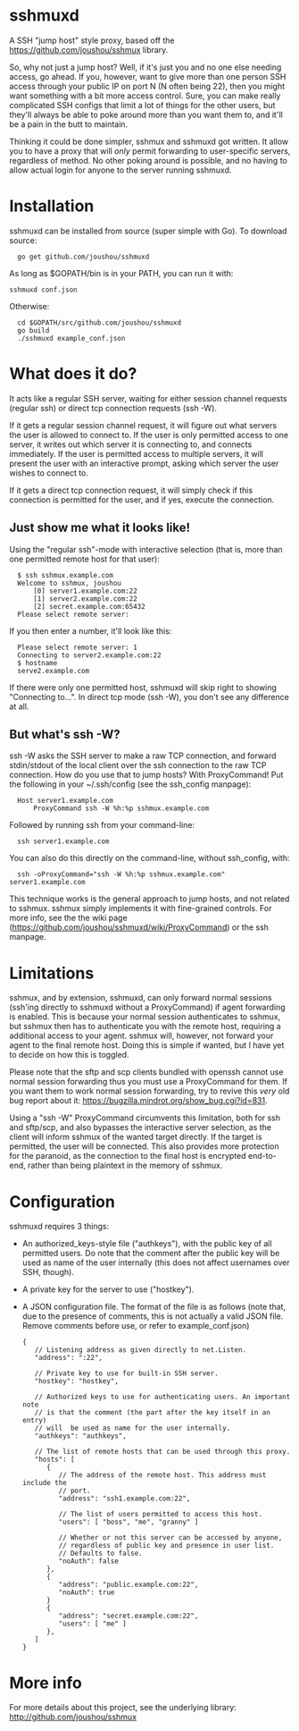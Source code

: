 # sshmuxd

A SSH "jump host" style proxy, based off the https://github.com/joushou/sshmux library.

So, why not just a jump host? Well, if it's just you and no one else needing access, go ahead. If you, however, want to give more than one person SSH access through your public IP on port N (N often being 22), then you might want something with a bit more access control. Sure, you can make really complicated SSH configs that limit a lot of things for the other users, but they'll always be able to poke around more than you want them to, and it'll be a pain in the butt to maintain.

Thinking it could be done simpler, sshmux and sshmuxd got written. It allow you to have a proxy that will *only* permit forwarding to user-specific servers, regardless of method. No other poking around is possible, and no having to allow actual login for anyone to the server running sshmuxd.

# Installation
sshmuxd can be installed from source (super simple with Go).
To download source:

      go get github.com/joushou/sshmuxd
As long as $GOPATH/bin is in your PATH, you can run it with:
 		 
	sshmuxd conf.json

Otherwise:

      cd $GOPATH/src/github.com/joushou/sshmuxd
      go build
      ./sshmuxd example_conf.json

# What does it do?

It acts like a regular SSH server, waiting for either session channel requests (regular ssh) or direct tcp connection requests (ssh -W).

If it gets a regular session channel request, it will figure out what servers the user is allowed to connect to. If the user is only permitted access to one server, it writes out which server it is connecting to, and connects immediately. If the user is permitted access to multiple servers, it will present the user with an interactive prompt, asking which server the user wishes to connect to.

If it gets a direct tcp connection request, it will simply check if this connection is permitted for the user, and if yes, execute the connection.

## Just show me what it looks like!

Using the "regular ssh"-mode with interactive selection (that is, more than one permitted remote host for that user):

      $ ssh sshmux.example.com
      Welcome to sshmux, joushou
          [0] server1.example.com:22
          [1] server2.example.com:22
          [2] secret.example.com:65432
      Please select remote server:

If you then enter a number, it'll look like this:

      Please select remote server: 1
      Connecting to server2.example.com:22
      $ hostname
      serve2.example.com

If there were only one permitted host, sshmuxd will skip right to showing "Connecting to...". In direct tcp mode (ssh -W), you don't see any difference at all.

## But what's ssh -W?

ssh -W asks the SSH server to make a raw TCP connection, and forward stdin/stdout of the local client over the ssh connection to the raw TCP connection. How do you use that to jump hosts? With ProxyCommand! Put the following in your ~/.ssh/config (see the ssh_config manpage):

      Host server1.example.com
          ProxyCommand ssh -W %h:%p sshmux.example.com

Followed by running ssh from your command-line:

      ssh server1.example.com

You can also do this directly on the command-line, without ssh_config, with:

      ssh -oProxyCommand="ssh -W %h:%p sshmux.example.com" server1.example.com

This technique works is the general approach to jump hosts, and not related to sshmux. sshmux simply implements it with fine-grained controls. For more info, see the the wiki page (https://github.com/joushou/sshmuxd/wiki/ProxyCommand) or the ssh manpage.

# Limitations
sshmux, and by extension, sshmuxd, can only forward normal sessions (ssh'ing directly to sshmuxd without a ProxyCommand) if agent forwarding is enabled. This is because your normal session authenticates to sshmux, but sshmux then has to authenticate you with the remote host, requiring a additional access to your agent. sshmux will, however, not forward your agent to the final remote host. Doing this is simple if wanted, but I have yet to decide on how this is toggled.

Please note that the sftp and scp clients bundled with openssh cannot use normal session forwarding thus you must use a ProxyCommand for them. If you want them to work normal session forwarding, try to revive this *very* old bug report about it: https://bugzilla.mindrot.org/show_bug.cgi?id=831.

Using a "ssh -W" ProxyCommand circumvents this limitation, both for ssh and sftp/scp, and also bypasses the interactive server selection, as the client will inform sshmux of the wanted target directly. If the target is permitted, the user will be connected. This also provides more protection for the paranoid, as the connection to the final host is encrypted end-to-end, rather than being plaintext in the memory of sshmux.

# Configuration
sshmuxd requires 3 things:
* An authorized_keys-style file ("authkeys"), with the public key of all permitted users. Do note that the comment after the public key will be used as name of the user internally (this does not affect usernames over SSH, though).
* A private key for the server to use ("hostkey").
* A JSON configuration file. The format of the file is as follows (note that, due to the presence of comments, this is not actually a valid JSON file. Remove comments before use, or refer to example_conf.json)

      {
         // Listening address as given directly to net.Listen.
         "address": ":22",

         // Private key to use for built-in SSH server.
         "hostkey": "hostkey",

         // Authorized keys to use for authenticating users. An important note
         // is that the comment (the part after the key itself in an entry)
         // will  be used as name for the user internally.
         "authkeys": "authkeys",

         // The list of remote hosts that can be used through this proxy.
         "hosts": [
            {
               // The address of the remote host. This address must include the
               // port.
               "address": "ssh1.example.com:22",

               // The list of users permitted to access this host.
               "users": [ "boss", "me", "granny" ]

               // Whether or not this server can be accessed by anyone,
               // regardless of public key and presence in user list.
               // Defaults to false.
               "noAuth": false
            },
            {
               "address": "public.example.com:22",
               "noAuth": true
            }
            {
               "address": "secret.example.com:22",
               "users": [ "me" ]
            },
         ]
      }

# More info
For more details about this project, see the underlying library: http://github.com/joushou/sshmux
